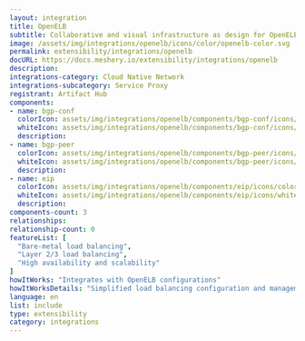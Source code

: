 ```yaml
---
layout: integration
title: OpenELB
subtitle: Collaborative and visual infrastructure as design for OpenELB
image: /assets/img/integrations/openelb/icons/color/openelb-color.svg
permalink: extensibility/integrations/openelb
docURL: https://docs.meshery.io/extensibility/integrations/openelb
description: 
integrations-category: Cloud Native Network
integrations-subcategory: Service Proxy
registrant: Artifact Hub
components: 
- name: bgp-conf
  colorIcon: assets/img/integrations/openelb/components/bgp-conf/icons/color/bgp-conf-color.svg
  whiteIcon: assets/img/integrations/openelb/components/bgp-conf/icons/white/bgp-conf-white.svg
  description: 
- name: bgp-peer
  colorIcon: assets/img/integrations/openelb/components/bgp-peer/icons/color/bgp-peer-color.svg
  whiteIcon: assets/img/integrations/openelb/components/bgp-peer/icons/white/bgp-peer-white.svg
  description: 
- name: eip
  colorIcon: assets/img/integrations/openelb/components/eip/icons/color/eip-color.svg
  whiteIcon: assets/img/integrations/openelb/components/eip/icons/white/eip-white.svg
  description: 
components-count: 3
relationships: 
relationship-count: 0
featureList: [
  "Bare-metal load balancing",
  "Layer 2/3 load balancing",
  "High availability and scalability"
]
howItWorks: "Integrates with OpenELB configurations"
howItWorksDetails: "Simplified load balancing configuration and management within Kubernetes"
language: en
list: include
type: extensibility
category: integrations
---
```

